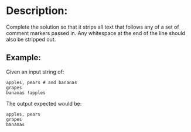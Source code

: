 # Description:
Complete the solution so that it strips all text that follows any of a set of comment markers passed in. Any whitespace at the end of the line should also be stripped out.

## Example:

Given an input string of:
```text
apples, pears # and bananas
grapes
bananas !apples
```

The output expected would be:
```text
apples, pears
grapes
bananas
```
